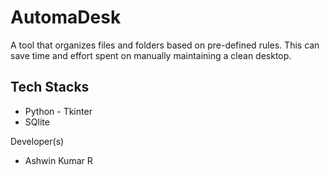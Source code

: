 # AutomaDesk
A tool that organizes files and folders based on pre-defined rules. This can save time and effort spent on manually maintaining a clean desktop.

## Tech Stacks
- Python - Tkinter
- SQlite

Developer(s)
- Ashwin Kumar R
